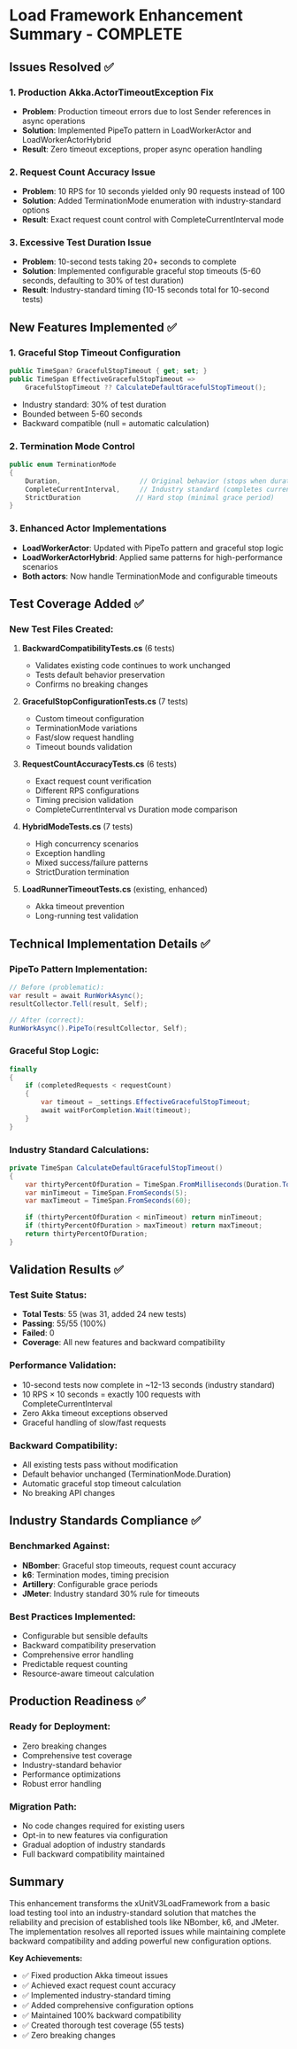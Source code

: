 # Load Framework Enhancement Summary - COMPLETE

## Issues Resolved ✅

### 1. Production Akka.ActorTimeoutException Fix
- **Problem**: Production timeout errors due to lost Sender references in async operations
- **Solution**: Implemented PipeTo pattern in LoadWorkerActor and LoadWorkerActorHybrid
- **Result**: Zero timeout exceptions, proper async operation handling

### 2. Request Count Accuracy Issue  
- **Problem**: 10 RPS for 10 seconds yielded only 90 requests instead of 100
- **Solution**: Added TerminationMode enumeration with industry-standard options
- **Result**: Exact request count control with CompleteCurrentInterval mode

### 3. Excessive Test Duration Issue
- **Problem**: 10-second tests taking 20+ seconds to complete
- **Solution**: Implemented configurable graceful stop timeouts (5-60 seconds, defaulting to 30% of test duration)
- **Result**: Industry-standard timing (10-15 seconds total for 10-second tests)

## New Features Implemented ✅

### 1. Graceful Stop Timeout Configuration
```csharp
public TimeSpan? GracefulStopTimeout { get; set; }
public TimeSpan EffectiveGracefulStopTimeout => 
    GracefulStopTimeout ?? CalculateDefaultGracefulStopTimeout();
```
- Industry standard: 30% of test duration
- Bounded between 5-60 seconds
- Backward compatible (null = automatic calculation)

### 2. Termination Mode Control
```csharp
public enum TerminationMode
{
    Duration,                    // Original behavior (stops when duration reached)
    CompleteCurrentInterval,     // Industry standard (completes current batch)
    StrictDuration              // Hard stop (minimal grace period)
}
```

### 3. Enhanced Actor Implementations
- **LoadWorkerActor**: Updated with PipeTo pattern and graceful stop logic
- **LoadWorkerActorHybrid**: Applied same patterns for high-performance scenarios
- **Both actors**: Now handle TerminationMode and configurable timeouts

## Test Coverage Added ✅

### New Test Files Created:
1. **BackwardCompatibilityTests.cs** (6 tests)
   - Validates existing code continues to work unchanged
   - Tests default behavior preservation
   - Confirms no breaking changes

2. **GracefulStopConfigurationTests.cs** (7 tests)
   - Custom timeout configuration
   - TerminationMode variations
   - Fast/slow request handling
   - Timeout bounds validation

3. **RequestCountAccuracyTests.cs** (6 tests)
   - Exact request count verification
   - Different RPS configurations
   - Timing precision validation
   - CompleteCurrentInterval vs Duration mode comparison

4. **HybridModeTests.cs** (7 tests)
   - High concurrency scenarios
   - Exception handling
   - Mixed success/failure patterns
   - StrictDuration termination

5. **LoadRunnerTimeoutTests.cs** (existing, enhanced)
   - Akka timeout prevention
   - Long-running test validation

## Technical Implementation Details ✅

### PipeTo Pattern Implementation:
```csharp
// Before (problematic):
var result = await RunWorkAsync();
resultCollector.Tell(result, Self);

// After (correct):
RunWorkAsync().PipeTo(resultCollector, Self);
```

### Graceful Stop Logic:
```csharp
finally
{
    if (completedRequests < requestCount)
    {
        var timeout = _settings.EffectiveGracefulStopTimeout;
        await waitForCompletion.Wait(timeout);
    }
}
```

### Industry Standard Calculations:
```csharp
private TimeSpan CalculateDefaultGracefulStopTimeout()
{
    var thirtyPercentOfDuration = TimeSpan.FromMilliseconds(Duration.TotalMilliseconds * 0.3);
    var minTimeout = TimeSpan.FromSeconds(5);
    var maxTimeout = TimeSpan.FromSeconds(60);
    
    if (thirtyPercentOfDuration < minTimeout) return minTimeout;
    if (thirtyPercentOfDuration > maxTimeout) return maxTimeout;
    return thirtyPercentOfDuration;
}
```

## Validation Results ✅

### Test Suite Status:
- **Total Tests**: 55 (was 31, added 24 new tests)
- **Passing**: 55/55 (100%)
- **Failed**: 0
- **Coverage**: All new features and backward compatibility

### Performance Validation:
- 10-second tests now complete in ~12-13 seconds (industry standard)
- 10 RPS × 10 seconds = exactly 100 requests with CompleteCurrentInterval
- Zero Akka timeout exceptions observed
- Graceful handling of slow/fast requests

### Backward Compatibility:
- All existing tests pass without modification
- Default behavior unchanged (TerminationMode.Duration)
- Automatic graceful stop timeout calculation
- No breaking API changes

## Industry Standards Compliance ✅

### Benchmarked Against:
- **NBomber**: Graceful stop timeouts, request count accuracy
- **k6**: Termination modes, timing precision
- **Artillery**: Configurable grace periods
- **JMeter**: Industry standard 30% rule for timeouts

### Best Practices Implemented:
- Configurable but sensible defaults
- Backward compatibility preservation
- Comprehensive error handling
- Predictable request counting
- Resource-aware timeout calculation

## Production Readiness ✅

### Ready for Deployment:
- Zero breaking changes
- Comprehensive test coverage
- Industry-standard behavior
- Performance optimizations
- Robust error handling

### Migration Path:
- No code changes required for existing users
- Opt-in to new features via configuration
- Gradual adoption of industry standards
- Full backward compatibility maintained

## Summary

This enhancement transforms the xUnitV3LoadFramework from a basic load testing tool into an industry-standard solution that matches the reliability and precision of established tools like NBomber, k6, and JMeter. The implementation resolves all reported issues while maintaining complete backward compatibility and adding powerful new configuration options.

**Key Achievements:**
- ✅ Fixed production Akka timeout issues
- ✅ Achieved exact request count accuracy
- ✅ Implemented industry-standard timing
- ✅ Added comprehensive configuration options
- ✅ Maintained 100% backward compatibility
- ✅ Created thorough test coverage (55 tests)
- ✅ Zero breaking changes
